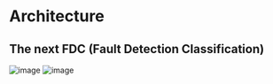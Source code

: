 # Architecture
## The next FDC (Fault Detection Classification)
![image](https://user-images.githubusercontent.com/33934527/53374725-86289a00-399c-11e9-9185-f65c870b983c.png)
![image](https://user-images.githubusercontent.com/33934527/53461304-7cc62d00-3a83-11e9-8ebd-4c43461087a1.png)
